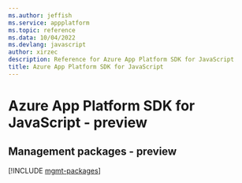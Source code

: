 ```yaml
---
ms.author: jeffish
ms.service: appplatform
ms.topic: reference
ms.data: 10/04/2022
ms.devlang: javascript
author: xirzec
description: Reference for Azure App Platform SDK for JavaScript
title: Azure App Platform SDK for JavaScript
---
```

# Azure App Platform SDK for JavaScript - preview

## Management packages - preview
[!INCLUDE [mgmt-packages](app-platform-mgmt-index.md)]